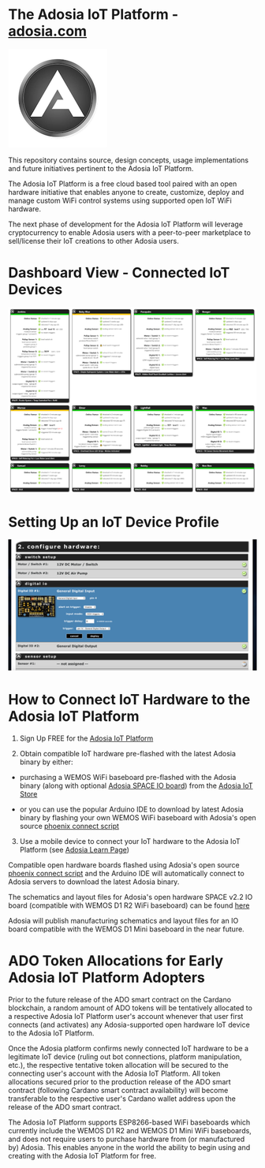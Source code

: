 # The Adosia IoT Platform - [adosia.com](https://adosia.com)

<img src='./images/adosia-icon-200.png' />

This repository contains source, design concepts, usage implementations and future initiatives pertinent to the Adosia IoT Platform.

The Adosia IoT Platform is a free cloud based tool paired with an open hardware initiative that enables anyone to create, customize, deploy and manage custom WiFi control systems using supported open IoT WiFi hardware.

The next phase of development for the Adosia IoT Platform will leverage cryptocurrency to enable Adosia users with a peer-to-peer marketplace to sell/license their IoT creations to other Adosia users.


# Dashboard View - Connected IoT Devices
<img src='./images/iot_dashboard_1.png' />


# Setting Up an IoT Device Profile
<img src='./images/iot_dashboard_2.png' />



# How to Connect IoT Hardware to the Adosia IoT Platform

1. Sign Up FREE for the [Adosia IoT Platform](https://adosia.com)


2. Obtain compatible IoT hardware pre-flashed with the latest Adosia binary by either:

  - purchasing a WEMOS WiFi baseboard pre-flashed with the Adosia binary (along with optional [Adosia SPACE IO board](https://adosia.io/product/adosia-iot-space-io-board-shield/)) from the [Adosia IoT Store](https://adosia.io)
 
  - or you can use the popular Arduino IDE to download by latest Adosia binary by flashing your own WEMOS WiFi baseboard with Adosia's open source [phoenix connect script](https://github.com/adosia/adosia-iot/tree/master/SPACE_v2.2/adosia_phoenix)


3. Use a mobile device to connect your IoT hardware to the Adosia IoT Platform (see [Adosia Learn Page](https://adosia.com/faq))
  

Compatible open hardware boards flashed using Adosia's open source [phoenix connect script](https://github.com/adosia/adosia-iot/tree/master/SPACE_v2.2/adosia_phoenix) and the Arduino IDE will automatically connect to Adosia servers to download the latest Adosia binary.

The schematics and layout files for Adosia's open hardware SPACE v2.2 IO board (compatible with WEMOS D1 R2 WiFi baseboard) can be found [here](https://github.com/adosia/adosia-iot/tree/master/SPACE_v2.2/hardware/IO_BOARD_WEMOS_D1R2)

Adosia will publish manufacturing schematics and layout files for an IO board compatible with the WEMOS D1 Mini baseboard in the near future.



# ADO Token Allocations for Early Adosia IoT Platform Adopters

Prior to the future release of the ADO smart contract on the Cardano blockchain, a random amount of ADO tokens will be tentatively allocated to a respective
Adosia IoT Platform user's account whenever that user first connects (and activates) any Adosia-supported open hardware IoT device to the Adosia IoT Platform.


Once the Adosia platform confirms newly connected IoT hardware to be a legitimate IoT device (ruling out bot connections, platform manipulation, etc.),
the respective tentative token allocation will be secured to the connecting user's account with the Adosia IoT Platform. All token allocations secured prior to the production release
of the ADO smart contract (following Cardano smart contract availability) will become transferable to the respective user's Cardano wallet address upon the release of the ADO smart contract.


The Adosia IoT Platform supports ESP8266-based WiFi baseboards which currently include the WEMOS D1 R2 and WEMOS D1 Mini WiFi baseboards,
and does not require users to purchase hardware from (or manufactured by) Adosia.  This enables anyone in the world the ability to begin using and creating with the Adosia IoT Platform for free.


